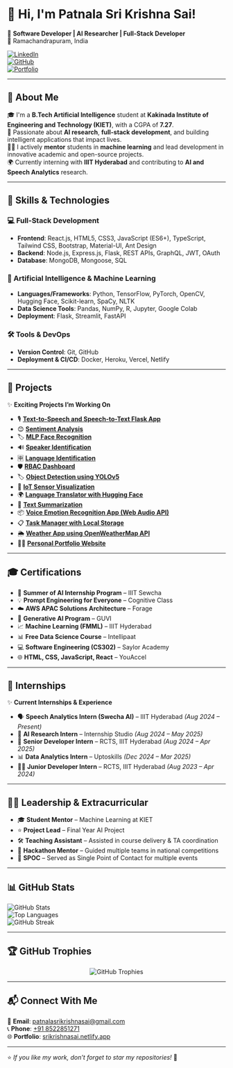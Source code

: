 # 👋 Hi, I'm Patnala Sri Krishna Sai!

🚀 **Software Developer | AI Researcher | Full-Stack Developer**  
📍 Ramachandrapuram, India

[![LinkedIn](https://img.shields.io/badge/LinkedIn-Connect-blue?style=flat&logo=linkedin)](https://www.linkedin.com/in/patnala-sri-krishna-sai-4531b4229/)  
[![GitHub](https://img.shields.io/badge/GitHub-Follow-black?style=flat&logo=github)](https://github.com/krishkrishna03)  
[![Portfolio](https://img.shields.io/badge/Portfolio-Visit_Now-orange?style=flat&logo=web)](https://srikrishnasai.netlify.app/)  

---

## 🌟 About Me  

🎓 I'm a **B.Tech Artificial Intelligence** student at **Kakinada Institute of Engineering and Technology (KIET)**, with a CGPA of **7.27**.  
🧠 Passionate about **AI research**, **full-stack development**, and building intelligent applications that impact lives.  
👨‍🏫 I actively **mentor** students in **machine learning** and lead development in innovative academic and open-source projects.  
🌍 Currently interning with **IIIT Hyderabad** and contributing to **AI and Speech Analytics** research.  

---

## 🚀 Skills & Technologies  

### 💻 Full-Stack Development  
- **Frontend**: React.js, HTML5, CSS3, JavaScript (ES6+), TypeScript, Tailwind CSS, Bootstrap, Material-UI, Ant Design  
- **Backend**: Node.js, Express.js, Flask, REST APIs, GraphQL, JWT, OAuth  
- **Database**: MongoDB, Mongoose, SQL  

### 🧠 Artificial Intelligence & Machine Learning  
- **Languages/Frameworks**: Python, TensorFlow, PyTorch, OpenCV, Hugging Face, Scikit-learn, SpaCy, NLTK  
- **Data Science Tools**: Pandas, NumPy, R, Jupyter, Google Colab  
- **Deployment**: Flask, Streamlit, FastAPI  

### 🛠️ Tools & DevOps  
- **Version Control**: Git, GitHub  
- **Deployment & CI/CD**: Docker, Heroku, Vercel, Netlify  

---

## 📁 Projects  

✨ **Exciting Projects I’m Working On**  
- 🎙️ **[Text-to-Speech and Speech-to-Text Flask App](#)**  
- 😊 **[Sentiment Analysis](#)**  
- 🏷️ **[MLP Face Recognition](#)**  
- 🔊 **[Speaker Identification](#)**  
- 🈸 **[Language Identification](#)**  
- 🛡️ **[RBAC Dashboard](#)**  
- 🏷️ **[Object Detection using YOLOv5](#)**  
- 📡 **[IoT Sensor Visualization](#)**  
- 🌍 **[Language Translator with Hugging Face](#)**  
- 📝 **[Text Summarization](#)**  
- 📦 **[Voice Emotion Recognition App (Web Audio API)](#)**  
- 📋 **[Task Manager with Local Storage](#)**  
- 🌦️ **[Weather App using OpenWeatherMap API](#)**  
- 👨‍💻 **[Personal Portfolio Website](#)**  

---

## 🎓 Certifications  

- 🧠 **Summer of AI Internship Program** – IIIT Sewcha  
- 💡 **Prompt Engineering for Everyone** – Cognitive Class  
- ☁️ **AWS APAC Solutions Architecture** – Forage  
- 🧬 **Generative AI Program** – GUVI  
- 📈 **Machine Learning (FMML)** – IIIT Hyderabad  
- 📊 **Free Data Science Course** – Intellipaat  
- 💻 **Software Engineering (CS302)** – Saylor Academy  
- 🌐 **HTML, CSS, JavaScript, React** – YouAccel  

---

## 💼 Internships  

✨ **Current Internships & Experience**  
- 🗣️ **Speech Analytics Intern (Swecha AI)** – IIIT Hyderabad *(Aug 2024 – Present)*  
- 🧠 **AI Research Intern** – Internship Studio *(Aug 2024 – May 2025)*  
- 💼 **Senior Developer Intern** – RCTS, IIIT Hyderabad *(Aug 2024 – Apr 2025)*  
- 📊 **Data Analytics Intern** – Uptoskills *(Dec 2024 – Mar 2025)*  
- 👨‍💻 **Junior Developer Intern** – RCTS, IIIT Hyderabad *(Aug 2023 – Apr 2024)*  

---

## 🧑‍🏫 Leadership & Extracurricular  

- 🎓 **Student Mentor** – Machine Learning at KIET  
- ⭐ **Project Lead** – Final Year AI Project  
- 🛠️ **Teaching Assistant** – Assisted in course delivery & TA coordination  
- 🚀 **Hackathon Mentor** – Guided multiple teams in national competitions  
- 🎯 **SPOC** – Served as Single Point of Contact for multiple events  

---

## 📊 GitHub Stats  

![GitHub Stats](https://github-readme-stats.vercel.app/api?username=krishkrishna03&show_icons=true&theme=radical)  
![Top Languages](https://github-readme-stats.vercel.app/api/top-langs/?username=krishkrishna03&layout=compact&theme=radical)  
![GitHub Streak](https://github-readme-streak-stats.herokuapp.com/?user=krishkrishna03&theme=radical)  

---

## 🏆 GitHub Trophies  

<p align="center">
  <img src="https://github-profile-trophy.vercel.app/?username=krishkrishna03&theme=radical&no-frame=false&margin-w=15" alt="GitHub Trophies">
</p>

---

## 📬 Connect With Me  

📧 **Email**: [patnalasrikrishnasai@gmail.com](mailto:patnalasrikrishnasai@gmail.com)  
📞 **Phone**: [+91 8522851271](tel:+918522851271)  
🌐 **Portfolio**: [srikrishnasai.netlify.app](https://srikrishnasai.netlify.app/)  

---

⭐ *If you like my work, don’t forget to star my repositories!* 🌟
